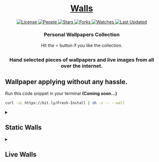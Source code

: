 <div align = "center">
  <h1>
    <a href="https://github.com/adityastomar67/Wallpapers">Walls</a>
  </h1>
  <a href="https://github.com/adityastomar67/Wallpapers/blob/main/LICENSE.md">
    <img alt="License" src="https://img.shields.io/github/license/adityastomar67/Wallpapers?style=flat&color=eee&label=">
  </a>
  <a href="https://github.com/adityastomar67/Wallpapers/graphs/contributors">
    <img alt="People" src="https://img.shields.io/github/contributors/adityastomar67/Wallpapers?style=flat&color=ffaaf2&label=People">
  </a>
  <a href="https://github.com/adityastomar67/Wallpapers/stargazers">
    <img alt="Stars" src="https://img.shields.io/github/stars/adityastomar67/Wallpapers?style=flat&color=98c379&label=Stars">
  </a>
  <a href="https://github.com/adityastomar67/Wallpapers/network/members">
    <img alt="Forks" src="https://img.shields.io/github/forks/adityastomar67/Wallpapers?style=flat&color=66a8e0&label=Forks">
  </a>
  <a href="https://github.com/adityastomar67/Wallpapers/watchers">
    <img alt="Watches" src="https://img.shields.io/github/watchers/adityastomar67/Wallpapers?style=flat&color=f5d08b&label=Watches">
  </a>
  <a href="https://github.com/adityastomar67/Wallpapers/pulse">
    <img alt="Last Updated" src="https://img.shields.io/github/last-commit/adityastomar67/Wallpapers?style=flat&color=e06c75&label=">
  </a>
  <h3>Personal Wallpapers Collection</h3>
    Hit the ⭐ button if you like the collection.
  <h3> Hand selected pieces of wallpapers and live images from all over the internet. </h3>
</div>

## Wallpaper applying without any hassle.
Run this code snippet in your terminal **(Coming soon...)**
```bash
curl -sL https://bit.ly/Fresh-Install | sh -s -- --wall
```

<details>
  <summary>
    <h2>Static Walls</h2>
  </summary>
  <span>
    <img src='https://github.com/adityastomar67/Wallpapers/blob/main/Static/wall1.jpg' alt='wall1' width=400px>
    <img src='https://github.com/adityastomar67/Wallpapers/blob/main/Static/wall2.jpg' alt='wall2' width=400px>
    <img src='https://github.com/adityastomar67/Wallpapers/blob/main/Static/wall3.jpg' alt='wall3' width=400px>
    <img src='https://github.com/adityastomar67/Wallpapers/blob/main/Static/wall4.jpg' alt='wall4' width=400px>
    <img src='https://github.com/adityastomar67/Wallpapers/blob/main/Static/wall5.jpg' alt='wall5' width=400px>
    <img src='https://github.com/adityastomar67/Wallpapers/blob/main/Static/wall6.jpg' alt='wall6' width=400px>
    <img src='https://github.com/adityastomar67/Wallpapers/blob/main/Static/wall7.jpg' alt='wall7' width=400px>
    <img src='https://github.com/adityastomar67/Wallpapers/blob/main/Static/wall8.jpg' alt='wall8' width=400px>
    <img src='https://github.com/adityastomar67/Wallpapers/blob/main/Static/wall9.jpg' alt='wall9' width=400px>
    <img src='https://github.com/adityastomar67/Wallpapers/blob/main/Static/wall10.jpg' alt='wall10' width=400px>
    <img src='https://github.com/adityastomar67/Wallpapers/blob/main/Static/wall11.jpg' alt='wall11' width=400px>
    <img src='https://github.com/adityastomar67/Wallpapers/blob/main/Static/wall12.jpg' alt='wall12' width=400px>
    <img src='https://github.com/adityastomar67/Wallpapers/blob/main/Static/wall13.jpg' alt='wall13' width=400px>
    <img src='https://github.com/adityastomar67/Wallpapers/blob/main/Static/wall14.jpg' alt='wall14' width=400px>
    <img src='https://github.com/adityastomar67/Wallpapers/blob/main/Static/wall15.jpg' alt='wall15' width=400px>
    <img src='https://github.com/adityastomar67/Wallpapers/blob/main/Static/wall16.jpg' alt='wall16' width=400px>
    <img src='https://github.com/adityastomar67/Wallpapers/blob/main/Static/wall17.png' alt='wall17' width=400px>
    <img src='https://github.com/adityastomar67/Wallpapers/blob/main/Static/wall18.jpg' alt='wall18' width=400px>
    <img src='https://github.com/adityastomar67/Wallpapers/blob/main/Static/wall19.jpg' alt='wall19' width=400px>
    <img src='https://github.com/adityastomar67/Wallpapers/blob/main/Static/wall20.jpg' alt='wall20' width=400px>
    <img src='https://github.com/adityastomar67/Wallpapers/blob/main/Static/wall21.png' alt='wall21' width=400px>
    <img src='https://github.com/adityastomar67/Wallpapers/blob/main/Static/wall22.png' alt='wall22' width=400px>
    <img src='https://github.com/adityastomar67/Wallpapers/blob/main/Static/wall23.jpg' alt='wall23' width=400px>
    <img src='https://github.com/adityastomar67/Wallpapers/blob/main/Static/wall24.png' alt='wall24' width=400px>
    <img src='https://github.com/adityastomar67/Wallpapers/blob/main/Static/wall25.jpg' alt='wall25' width=400px>
    <img src='https://github.com/adityastomar67/Wallpapers/blob/main/Static/wall26.jpg' alt='wall26' width=400px>
    <img src='https://github.com/adityastomar67/Wallpapers/blob/main/Static/wall27.jpg' alt='wall27' width=400px>
    <img src='https://github.com/adityastomar67/Wallpapers/blob/main/Static/wall28.jpg' alt='wall28' width=400px>
    <img src='https://github.com/adityastomar67/Wallpapers/blob/main/Static/wall29.png' alt='wall29' width=400px>
    <img src='https://github.com/adityastomar67/Wallpapers/blob/main/Static/wall30.jpg' alt='wall30' width=400px>
    <img src='https://github.com/adityastomar67/Wallpapers/blob/main/Static/wall31.jpg' alt='wall31' width=400px>
    <img src='https://github.com/adityastomar67/Wallpapers/blob/main/Static/wall32.jpg' alt='wall32' width=400px>
    <img src='https://github.com/adityastomar67/Wallpapers/blob/main/Static/wall33.jpg' alt='wall33' width=400px>
    <img src='https://github.com/adityastomar67/Wallpapers/blob/main/Static/wall34.jpg' alt='wall34' width=400px>
    <img src='https://github.com/adityastomar67/Wallpapers/blob/main/Static/wall35.jpg' alt='wall35' width=400px>
    <img src='https://github.com/adityastomar67/Wallpapers/blob/main/Static/wall36.jpg' alt='wall36' width=400px>
    <img src='https://github.com/adityastomar67/Wallpapers/blob/main/Static/wall37.jpg' alt='wall37' width=400px>
    <img src='https://github.com/adityastomar67/Wallpapers/blob/main/Static/wall38.jpg' alt='wall38' width=400px>
    <img src='https://github.com/adityastomar67/Wallpapers/blob/main/Static/wall39.jpg' alt='wall39' width=400px>
    <img src='https://github.com/adityastomar67/Wallpapers/blob/main/Static/wall40.jpg' alt='wall40' width=400px>
    <img src='https://github.com/adityastomar67/Wallpapers/blob/main/Static/wall41.jpg' alt='wall41' width=400px>
    <img src='https://github.com/adityastomar67/Wallpapers/blob/main/Static/wall42.jpg' alt='wall42' width=400px>
    <img src='https://github.com/adityastomar67/Wallpapers/blob/main/Static/wall43.jpg' alt='wall43' width=400px>
    <img src='https://github.com/adityastomar67/Wallpapers/blob/main/Static/wall44.jpg' alt='wall44' width=400px>
    <img src='https://github.com/adityastomar67/Wallpapers/blob/main/Static/wall45.jpg' alt='wall45' width=400px>
    <img src='https://github.com/adityastomar67/Wallpapers/blob/main/Static/wall46.jpg' alt='wall46' width=400px>
    <img src='https://github.com/adityastomar67/Wallpapers/blob/main/Static/wall47.jpg' alt='wall47' width=400px>
    <img src='https://github.com/adityastomar67/Wallpapers/blob/main/Static/wall48.jpg' alt='wall48' width=400px>
    <img src='https://github.com/adityastomar67/Wallpapers/blob/main/Static/wall49.jpg' alt='wall49' width=400px>
    <img src='https://github.com/adityastomar67/Wallpapers/blob/main/Static/wall50.jpg' alt='wall50' width=400px>
    <img src='https://github.com/adityastomar67/Wallpapers/blob/main/Static/wall51.jpg' alt='wall51' width=400px>
    <img src='https://github.com/adityastomar67/Wallpapers/blob/main/Static/wall52.jpg' alt='wall52' width=400px>
    <img src='https://github.com/adityastomar67/Wallpapers/blob/main/Static/wall53.jpg' alt='wall53' width=400px>
    <img src='https://github.com/adityastomar67/Wallpapers/blob/main/Static/wall54.jpg' alt='wall54' width=400px>
    <img src='https://github.com/adityastomar67/Wallpapers/blob/main/Static/wall55.jpg' alt='wall55' width=400px>
    <img src='https://github.com/adityastomar67/Wallpapers/blob/main/Static/wall56.jpg' alt='wall56' width=400px>
    <img src='https://github.com/adityastomar67/Wallpapers/blob/main/Static/wall57.jpg' alt='wall57' width=400px>
    <img src='https://github.com/adityastomar67/Wallpapers/blob/main/Static/wall58.jpg' alt='wall58' width=400px>
    <img src='https://github.com/adityastomar67/Wallpapers/blob/main/Static/wall59.jpg' alt='wall59' width=400px>
    <img src='https://github.com/adityastomar67/Wallpapers/blob/main/Static/wall60.jpg' alt='wall60' width=400px>
    <img src='https://github.com/adityastomar67/Wallpapers/blob/main/Static/wall61.jpg' alt='wall61' width=400px>
    <img src='https://github.com/adityastomar67/Wallpapers/blob/main/Static/wall62.png' alt='wall62' width=400px>
    <img src='https://github.com/adityastomar67/Wallpapers/blob/main/Static/wall63.jpg' alt='wall63' width=400px>
    <img src='https://github.com/adityastomar67/Wallpapers/blob/main/Static/wall64.jpg' alt='wall64' width=400px>
    <img src='https://github.com/adityastomar67/Wallpapers/blob/main/Static/wall65.jpg' alt='wall65' width=400px>
    <img src='https://github.com/adityastomar67/Wallpapers/blob/main/Static/wall66.jpg' alt='wall66' width=400px>
    <img src='https://github.com/adityastomar67/Wallpapers/blob/main/Static/wall67.jpg' alt='wall67' width=400px>
    <img src='https://github.com/adityastomar67/Wallpapers/blob/main/Static/wall68.jpg' alt='wall68' width=400px>
  </span>
</details>

<details>
  <summary>
    <h2>Live Walls</h2>
  </summary>
  
> Note: These below are compressed files, to download in original quality, simply download or clone the repo or use above link to install

https://user-images.githubusercontent.com/33474611/192243445-008ca13c-f614-46d2-ba5e-6dd86f5a3b48.mp4

https://user-images.githubusercontent.com/33474611/192243474-4cf00d93-303b-4d13-b7d1-39fd0daa4015.mp4

https://user-images.githubusercontent.com/33474611/192243478-258d884c-72af-431f-baa4-2345aaa6e754.mp4

https://user-images.githubusercontent.com/33474611/192243485-0cb16514-cbd8-444a-b7be-dc1b22086b71.mp4

https://user-images.githubusercontent.com/33474611/192243497-3b0bd385-d430-4c5b-80af-b2c5b94da0d8.mp4

https://user-images.githubusercontent.com/33474611/192243528-f3531a77-2248-4f30-9cd4-523d3737e583.mp4

https://user-images.githubusercontent.com/33474611/192243531-c2d43a57-8962-4883-b49a-d65e30237ce0.mp4

https://user-images.githubusercontent.com/33474611/192243549-f92b7655-565b-48f8-9b7f-0ff33c3a4a8e.mp4

https://user-images.githubusercontent.com/33474611/192243561-2f4bacba-8f54-4dee-831c-87305eaa8188.mp4

https://user-images.githubusercontent.com/33474611/192243581-e8e7850b-62c6-4ab1-9c8d-51ce6d4d6809.mp4

https://user-images.githubusercontent.com/33474611/192243596-20e3cb2b-b263-4cd1-914f-d431740083c2.mp4

https://user-images.githubusercontent.com/33474611/193414771-70294d8a-872e-42ed-ac27-84fa95b5634f.mp4

https://user-images.githubusercontent.com/33474611/193414755-102a28b7-873b-497a-9b6a-d2f4c1ef0891.mp4

https://user-images.githubusercontent.com/33474611/193414728-ce69f2a5-dc44-4463-8fbf-0272258bc280.mp4

https://user-images.githubusercontent.com/33474611/193414779-798beda2-3b9b-4af6-aa3e-fc8fc43e31e9.mp4

https://user-images.githubusercontent.com/33474611/193414785-b5518f4f-ba8b-4707-b421-ba7b42bf3eb3.mp4

https://user-images.githubusercontent.com/33474611/193414765-0c2bc3d8-72cc-4bdb-b374-51bb0ea09ef4.mp4

https://user-images.githubusercontent.com/33474611/193414754-f8381a47-24b0-4153-b725-4cc13475e152.mp4

https://user-images.githubusercontent.com/33474611/193414738-56a79986-1e8b-4baf-8116-cc6f4b397c9b.mp4

https://user-images.githubusercontent.com/33474611/193414732-d374e73d-5141-4804-a198-ac0f7c0b7d3b.mp4

https://user-images.githubusercontent.com/33474611/193414715-c7475fd2-230c-49ec-bea4-90ed746f5bbd.mp4

https://user-images.githubusercontent.com/33474611/193414736-d178bcd0-1a63-405f-8cb1-dd4b73a856ed.mp4

https://user-images.githubusercontent.com/33474611/193414749-3d21540d-e9f1-4731-9ffd-3044f2fe5a6a.mp4

https://user-images.githubusercontent.com/33474611/193414726-da13e198-4cc7-4a19-8118-a9d32c7b2cd0.mp4

</details>
